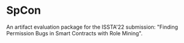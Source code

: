 # SpCon

An artifact evaluation package for the ISSTA'22 submission: "Finding
Permission Bugs in Smart Contracts with Role Mining".